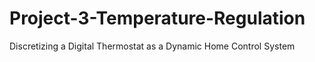 # Project-3-Temperature-Regulation
Discretizing a Digital Thermostat as a Dynamic Home Control System

